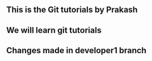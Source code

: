 ## This is the Git tutorials by Prakash
## We will learn git tutorials
## Changes made in developer1 branch